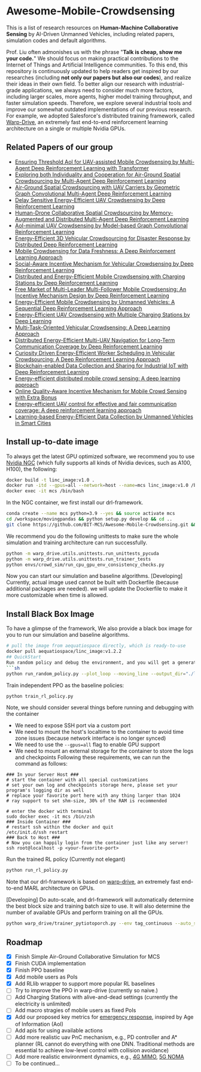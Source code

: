 # Awesome-Mobile-Crowdsensing

This is a list of research resources on **Human-Machine Collaborative Sensing**
by AI-Driven Unmanned Vehicles, including related papers, simulation codes and default algorithms.

Prof. Liu often admonishes us with the phrase "**Talk is cheap, show me your code.**"
We should focus on making practical contributions to the Internet of Things and Artificial Intelligence communities.
To this end, this repository is continuously updated to help readers get inspired by our researches
(including **not only our papers but also our codes**), and realize their ideas in their own field.
To better align our research with industrial-grade applications, we always need to consider much more factors,
including larger scales, more agents, higher model training throughput, and faster simulation speeds.
Therefore, we explore several industrial tools and improve our somewhat outdated implementations of
our previous research. For example, we adopted Salesforce's distributed training framework,
called [Warp-Drive](https://catalog.ngc.nvidia.com/orgs/partners/teams/salesforce/containers/warpdrive),
an extremely fast end-to-end reinforcement learning architecture on a single or multiple Nvidia GPUs.

## Related Papers of our group
- [Ensuring Threshold AoI for UAV-assisted Mobile Crowdsensing by Multi-Agent Deep Reinforcement Learning with Transformer](https://ieeexplore.ieee.org/abstract/document/10181012)
- [Exploring both Individuality and Cooperation for Air-Ground Spatial Crowdsourcing by Multi-Agent Deep Reinforcement Learning](https://ieeexplore.ieee.org/abstract/document/10184585)
- [Air-Ground Spatial Crowdsourcing with UAV Carriers by Geometric Graph Convolutional Multi-Agent Deep Reinforcement Learning](https://ieeexplore.ieee.org/abstract/document/10184614)
- [Delay Sensitive Energy-Efficient UAV Crowdsensing by Deep Reinforcement Learning](https://ieeexplore.ieee.org/abstract/document/9540290)
- [Human-Drone Collaborative Spatial Crowdsourcing by Memory-Augmented and Distributed Multi-Agent Deep Reinforcement Learning](https://ieeexplore.ieee.org/abstract/document/9835559)
- [AoI-minimal UAV Crowdsensing by Model-based Graph Convolutional Reinforcement Learning](https://ieeexplore.ieee.org/abstract/document/9796732)
- [Energy-Efficient 3D Vehicular Crowdsourcing for Disaster Response by Distributed Deep Reinforcement Learning](https://dl.acm.org/doi/abs/10.1145/3447548.3467070)
- [Mobile Crowdsensing for Data Freshness: A Deep Reinforcement Learning Approach](https://ieeexplore.ieee.org/abstract/document/9488791)
- [Social-Aware Incentive Mechanism for Vehicular Crowdsensing by Deep Reinforcement Learning](https://ieeexplore.ieee.org/abstract/document/9173810)
- [Distributed and Energy-Efficient Mobile Crowdsensing with Charging Stations by Deep Reinforcement Learning](https://ieeexplore.ieee.org/abstract/document/8821415)
- [Free Market of Multi-Leader Multi-Follower Mobile Crowdsensing: An Incentive Mechanism Design by Deep Reinforcement Learning](https://ieeexplore.ieee.org/abstract/document/8758205)
- [Energy-Efficient Mobile Crowdsensing by Unmanned Vehicles: A Sequential Deep Reinforcement Learning Approach](https://ieeexplore.ieee.org/abstract/document/8944303)
- [Energy-Efficient UAV Crowdsensing with Multiple Charging Stations by Deep Learning](https://ieeexplore.ieee.org/abstract/document/9155535)
- [Multi-Task-Oriented Vehicular Crowdsensing: A Deep Learning Approach](https://ieeexplore.ieee.org/abstract/document/9155393)
- [Distributed Energy-Efficient Multi-UAV Navigation for Long-Term Communication Coverage by Deep Reinforcement Learning](https://ieeexplore.ieee.org/abstract/document/8676325)
- [Curiosity Driven Energy-Efficient Worker Scheduling in Vehicular Crowdsourcing: A Deep Reinforcement Learning Approach](https://ieeexplore.ieee.org/abstract/document/9101657)
- [Blockchain-enabled Data Collection and Sharing for Industrial IoT with Deep Reinforcement Learning](https://ieeexplore.ieee.org/abstract/document/8594641)
- [Energy-efficient distributed mobile crowd sensing: A deep learning approach](https://ieeexplore.ieee.org/abstract/document/8664596)
- [Online Quality-Aware Incentive Mechanism for Mobile Crowd Sensing with Extra Bonus](https://ieeexplore.ieee.org/abstract/document/8502067)
- [Energy-efficient UAV control for effective and fair communication coverage: A deep reinforcement learning approach](https://ieeexplore.ieee.org/abstract/document/8432464)
- [Learning-based Energy-Efficient Data Collection by Unmanned Vehicles in Smart Cities](https://ieeexplore.ieee.org/abstract/document/8207610/)


## Install up-to-date image
To always get the latest GPU optimized software,
we recommend you to use [Nvidia NGC](https://catalog.ngc.nvidia.com/orgs/partners/teams/salesforce/containers/warpdrive)
(which fully supports all kinds of Nvidia devices, such as A100, H100), the following:
```sh
docker build -t linc_image:v1.0 .
docker run -itd --gpus=all --network=host --name=mcs linc_image:v1.0 /bin/bash
docker exec -it mcs /bin/bash
```
In the NGC container, we first install our drl-framework.
```sh
conda create --name mcs python=3.9 --yes && source activate mcs
cd /workspace/movingpandas && python setup.py develop && cd ..
git clone https://github.com/BIT-MCS/Awesome-Mobile-Crowdsensing.git && cd Awesome-Mobile-Crowdsensing && pip install -e .
```
We recommend you do the following unittests to make sure the whole simulation and training architecture can run successfully.
```sh
python -m warp_drive.utils.unittests.run_unittests_pycuda
python -m warp_drive.utils.unittests.run_trainer_tests
python envs/crowd_sim/run_cpu_gpu_env_consistency_checks.py
```

Now you can start our simulation and baseline algorithms.
[Developing]
Currently, actual image used cannot be built with Dockerfile (because additional packages are needed).
we will update the Dockerfile to make it more customizable when time is allowed.
## Install Black Box Image

To have a glimpse of the framework,
We also provide a black box image for you to run our simulation and baseline algorithms.
```sh
# pull the image from aequatiospace directly, which is ready-to-use
docker pull aequatiospace/linc_image:v1.2.2
## QuickStart
Run random policy and debug the environment, and you will get a generated html file with randomly selected action:
```sh
python run_random_policy.py --plot_loop --moving_line --output_dir="./logs.html"
```
Train independent PPO as the baseline policies:
```sh
python train_rl_policy.py
```
Note, we should consider several things before running and debugging with the container
- We need to expose SSH port via a custom port
- We need to mount the host's localtime to the container to avoid time zone issues (because network interface is no
  longer synced)
- We need to use the `--gpus=all` flag to enable GPU support
- We need to mount an external storage for the container to store the logs and checkpoints
  Following these requirements, we can run the command as follows:
```shell
### In your Server Host ###
# start the container with all special customizations
# set your own log and checkpoints storage here, please set your program's logging dir as well
# replace your favorite port here with any thing larger than 1024
# ray support to set shm-size, 30% of the RAM is recommended

# enter the docker with terminal
sudo docker exec -it mcs /bin/zsh
### Inside Container ###
# restart ssh within the docker and quit
/etc/init.d/ssh restart
### Back to Host ###
# Now you can happily login from the container just like any server!
ssh root@localhost -p <your-favorite-port>
```
Run the trained RL policy (Currently not elegant)
```sh
python run_rl_policy.py
```
Note that our drl-framework is based on [warp-drive](https://github.com/salesforce/warp-drive), an extremely fast end-to-end MARL architecture on GPUs.

[Developing] Do auto-scale, and drl-framework will automatically determine the best block size and training batch size
to use. It will also determine the number of available GPUs and perform training on all the GPUs.
```sh
python warp_drive/trainer_pytiotoporch.py --env tag_continuous --auto_scale
```
## Roadmap
- [X] Finish Simple Air-Ground Collaborative Simulation for MCS
- [X] Finish CUDA implementation
- [X] Finish PPO baseline
- [X] Add mobile users as PoIs
- [X] Add RLlib wrapper to support more popular RL baselines
- [ ] Try to improve the PPO in warp-drive (currently so naive.)
- [ ] Add Charging Stations with alive-and-dead settings (currently the electricity is unlimited)
- [ ] Add macro stragies of mobile users as fixed PoIs
- [X] Add our proposed key metrics for [emergency response](https://github.com/BIT-MCS/DRL-UCS-AoI-Threshold), inspired
  by Age of Information (AoI)
- [ ] Add apis for using available actions
- [ ] Add more realistic uav PnC mechanism, e.g., PD controller and A* planner (RL cannot do everything with one DNN.
  Traditional methods are essential to achieve low-level control with collision avoidance)
- [ ] Add more realistic environment dynamics, e.g., [4G MIMO](https://github.com/BIT-MCS/DRL-freshMCS), [5G NOMA](https://github.com/BIT-MCS/hi-MADRL)
- [ ] To be continued...